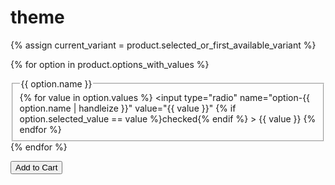 # theme
{% assign current_variant = product.selected_or_first_available_variant %}

<form method="post" action="/cart/add" id="add-to-cart-form">
  <input type="hidden" name="id" value="{{ current_variant.id }}" class="selected-variant-id">

  {% for option in product.options_with_values %}
    <fieldset class="variant-option">
      <legend>{{ option.name }}</legend>
      <div class="variant-values">
        {% for value in option.values %}
          <label class="variant-box">
            <input 
              type="radio" 
              name="option-{{ option.name | handleize }}" 
              value="{{ value }}" 
              {% if option.selected_value == value %}checked{% endif %} 
            >
            <span>{{ value }}</span>
          </label>
        {% endfor %}
      </div>
    </fieldset>
  {% endfor %}

  <button type="submit" class="add-to-cart-btn">Add to Cart</button>
</form>
